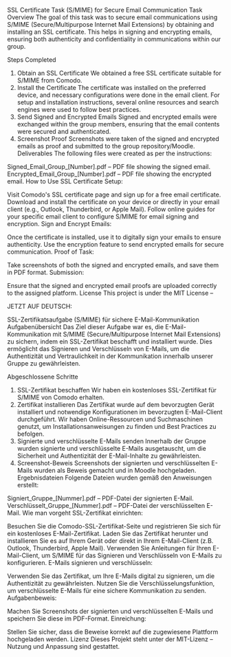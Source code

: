 SSL Certificate Task (S/MIME) for Secure Email Communication
Task Overview
The goal of this task was to secure email communications using S/MIME (Secure/Multipurpose Internet Mail Extensions) by obtaining and installing an SSL certificate. This helps in signing and encrypting emails, ensuring both authenticity and confidentiality in communications within our group.

Steps Completed
1. Obtain an SSL Certificate
   We obtained a free SSL certificate suitable for S/MIME from Comodo.
2. Install the Certificate
   The certificate was installed on the preferred device, and necessary configurations were done in the email client.
   For setup and installation instructions, several online resources and search engines were used to follow best practices.
3. Send Signed and Encrypted Emails
   Signed and encrypted emails were exchanged within the group members, ensuring that the email contents were secured and authenticated.
4. Screenshot Proof
   Screenshots were taken of the signed and encrypted emails as proof and submitted to the group repository/Moodle.
   Deliverables
   The following files were created as per the instructions:

Signed_Email_Group_[Number].pdf – PDF file showing the signed email.
Encrypted_Email_Group_[Number].pdf – PDF file showing the encrypted email.
How to Use
SSL Certificate Setup:

Visit Comodo's SSL certificate page and sign up for a free email certificate.
Download and install the certificate on your device or directly in your email client (e.g., Outlook, Thunderbird, or Apple Mail).
Follow online guides for your specific email client to configure S/MIME for email signing and encryption.
Sign and Encrypt Emails:

Once the certificate is installed, use it to digitally sign your emails to ensure authenticity.
Use the encryption feature to send encrypted emails for secure communication.
Proof of Task:

Take screenshots of both the signed and encrypted emails, and save them in PDF format.
Submission:

Ensure that the signed and encrypted email proofs are uploaded correctly to the assigned platform.
License
This project is under the MIT License – 

JETZT AUF DEUTSCH:

SSL-Zertifikatsaufgabe (S/MIME) für sichere E-Mail-Kommunikation
Aufgabenübersicht
Das Ziel dieser Aufgabe war es, die E-Mail-Kommunikation mit S/MIME (Secure/Multipurpose Internet Mail Extensions) zu sichern, indem ein SSL-Zertifikat beschafft und installiert wurde. Dies ermöglicht das Signieren und Verschlüsseln von E-Mails, um die Authentizität und Vertraulichkeit in der Kommunikation innerhalb unserer Gruppe zu gewährleisten.

Abgeschlossene Schritte
1. SSL-Zertifikat beschaffen
   Wir haben ein kostenloses SSL-Zertifikat für S/MIME von Comodo erhalten.
2. Zertifikat installieren
   Das Zertifikat wurde auf dem bevorzugten Gerät installiert und notwendige Konfigurationen im bevorzugten E-Mail-Client durchgeführt.
   Wir haben Online-Ressourcen und Suchmaschinen genutzt, um Installationsanweisungen zu finden und Best Practices zu befolgen.
3. Signierte und verschlüsselte E-Mails senden
   Innerhalb der Gruppe wurden signierte und verschlüsselte E-Mails ausgetauscht, um die Sicherheit und Authentizität der E-Mail-Inhalte zu gewährleisten.
4. Screenshot-Beweis
   Screenshots der signierten und verschlüsselten E-Mails wurden als Beweis gemacht und in Moodle hochgeladen.
   Ergebnisdateien
   Folgende Dateien wurden gemäß den Anweisungen erstellt:

Signiert_Gruppe_[Nummer].pdf – PDF-Datei der signierten E-Mail.
Verschlüsselt_Gruppe_[Nummer].pdf – PDF-Datei der verschlüsselten E-Mail.
Wie man vorgeht
SSL-Zertifikat einrichten:

Besuchen Sie die Comodo-SSL-Zertifikat-Seite und registrieren Sie sich für ein kostenloses E-Mail-Zertifikat.
Laden Sie das Zertifikat herunter und installieren Sie es auf Ihrem Gerät oder direkt in Ihrem E-Mail-Client (z.B. Outlook, Thunderbird, Apple Mail).
Verwenden Sie Anleitungen für Ihren E-Mail-Client, um S/MIME für das Signieren und Verschlüsseln von E-Mails zu konfigurieren.
E-Mails signieren und verschlüsseln:

Verwenden Sie das Zertifikat, um Ihre E-Mails digital zu signieren, um die Authentizität zu gewährleisten.
Nutzen Sie die Verschlüsselungsfunktion, um verschlüsselte E-Mails für eine sichere Kommunikation zu senden.
Aufgabenbeweis:

Machen Sie Screenshots der signierten und verschlüsselten E-Mails und speichern Sie diese im PDF-Format.
Einreichung:

Stellen Sie sicher, dass die Beweise korrekt auf die zugewiesene Plattform hochgeladen werden.
Lizenz
Dieses Projekt steht unter der MIT-Lizenz – Nutzung und Anpassung sind gestattet.